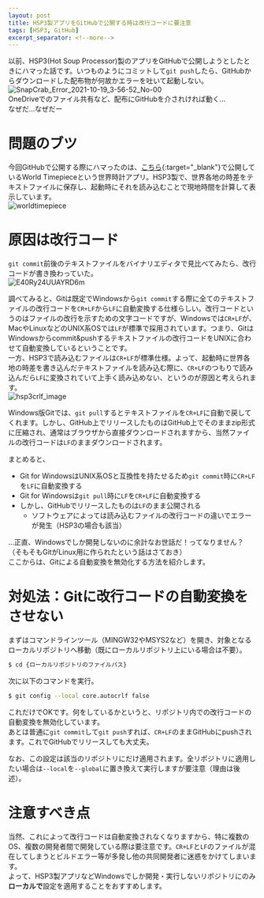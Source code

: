 ```yaml
---
layout: post
title: HSP3製アプリをGitHubで公開する時は改行コードに要注意
tags: [HSP3, GitHub]
excerpt_separator: <!--more-->
---
```


以前、HSP3(Hot Soup Processor)製のアプリをGitHubで公開しようとしたときにハマった話です。いつものようにコミットして``git push``したら、GitHubからダウンロードした配布物が何故かエラーを吐いて起動しない。  
 ![SnapCrab_Error_2021-10-19_3-56-52_No-00](../../../assets/img/post/2021-10-17-HSP3製アプリをGitHubで公開する時は改行コードに注意/SnapCrab_Error_2021-10-19_3-56-52_No-00.png)  
OneDriveでのファイル共有など、配布にGitHubを介されければ動く…  
なぜだ…なぜだー

<!--more-->

# 問題のブツ

今回GitHubで公開する際にハマったのは、[こちら](https://Github.com/YotioSoft/worldtimepiece3){:target="_blank"}で公開しているWorld Timepieceという世界時計アプリ。HSP3製で、世界各地の時差をテキストファイルに保存し、起動時にそれを読み込むことで現地時間を計算して表示しています。  
![worldtimepiece](../../../assets/img/post/2021-10-17-HSP3製アプリをGitHubで公開する時は改行コードに注意/worldtimepiece.png)

# 原因は改行コード

``git commit``前後のテキストファイルをバイナリエディタで見比べてみたら、改行コードが書き換わっていた。  
![E40Ry24UUAYRD6m](../../../assets/img/post/E40Ry24UUAYRD6m.png)  

調べてみると、Gitは既定でWindowsから``git commit``する際に全てのテキストファイルの改行コードを``CR+LF``から``LF``に自動変換する仕様らしい。改行コードというのはファイルの改行を示すための文字コードですが、Windowsでは``CR+LF``が、MacやLinuxなどのUNIX系OSでは``LF``が標準で採用されています。つまり、GitはWindowsからcommit&pushするテキストファイルの改行コードをUNIXに合わせて自動変換しているということです。  
一方、HSP3で読み込むファイルは``CR+LF``が標準仕様。よって、起動時に世界各地の時差を書き込んだテキストファイルを読み込む際に、``CR+LF``のつもりで読み込んだら``LF``に変換されていて上手く読み込めない、というのが原因と考えられます。  
![hsp3crlf_image](../../../assets/img/post/2021-10-17-HSP3製アプリをGitHubで公開する時は改行コードに注意/hsp3crlf_image.png)  

Windows版Gitでは、``git pull``するとテキストファイルを``CR+LF``に自動で戻してくれます。しかし、GitHub上でリリースしたものはGitHub上でそのままzip形式に圧縮され、通常はブラウザから直接ダウンロードされますから、当然ファイルの改行コードは``LF``のままダウンロードされます。 

まとめると、  

- Git for WindowsはUNIX系OSと互換性を持たせるため``git commit``時に``CR+LF``を``LF``に自動変換する
- Git for Windowsは``git pull``時に``LF``を``CR+LF``に自動変換する
- しかし、GitHubでリリースしたものは``LF``のまま公開される
  - ソフトウェアによっては読み込むファイルの改行コードの違いでエラーが発生（HSP3の場合も該当）  

…正直、Windowsでしか開発しないのに余計なお世話だ！ってなりません？（そもそもGitがLinux用に作られたという話はさておき）  
ここからは、Gitによる自動変換を無効化する方法を紹介します。



# 対処法：Gitに改行コードの自動変換をさせない

まずはコマンドラインツール（MINGW32やMSYS2など）を開き、対象となるローカルリポジトリへ移動（既にローカルリポジトリ上にいる場合は不要）。  

```bash
$ cd {ローカルリポジトリのファイルパス}
```


次に以下のコマンドを実行。  

```bash
$ git config --local core.autocrlf false
```

これだけでOKです。何をしているかというと、リポジトリ内での改行コードの自動変換を無効化しています。  
あとは普通に``git commit``して``git push``すれば、``CR+LF``のままGitHubにpushされます。これでGitHubでリリースしても大丈夫。  

なお、この設定は該当のリポジトリにだけ適用されます。全リポジトリに適用したい場合は``--local``を``--global``に置き換えて実行しますが要注意（理由は後述）。



# 注意すべき点

当然、これによって改行コードは自動変換されなくなりますから、特に複数のOS、複数の開発者間で開発している際は要注意です。``CR+LF``と``LF``のファイルが混在してしまうとビルドエラー等が多発し他の共同開発者に迷惑をかけてしまいます。  
よって、HSP3製アプリなどWindowsでしか開発・実行しないリポジトリにのみ**ローカルで**設定を適用することをおすすめします。


